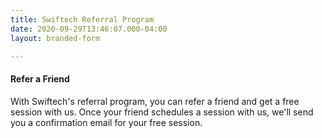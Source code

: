 ```yaml
---
title: Swiftech Referral Program
date: 2020-09-29T13:46:07.000-04:00
layout: branded-form

---
```

#### Refer a Friend

With Swiftech's referral program, you can refer a friend and get a free session with us. Once your friend schedules a session with us, we'll send you a confirmation email for your free session.
